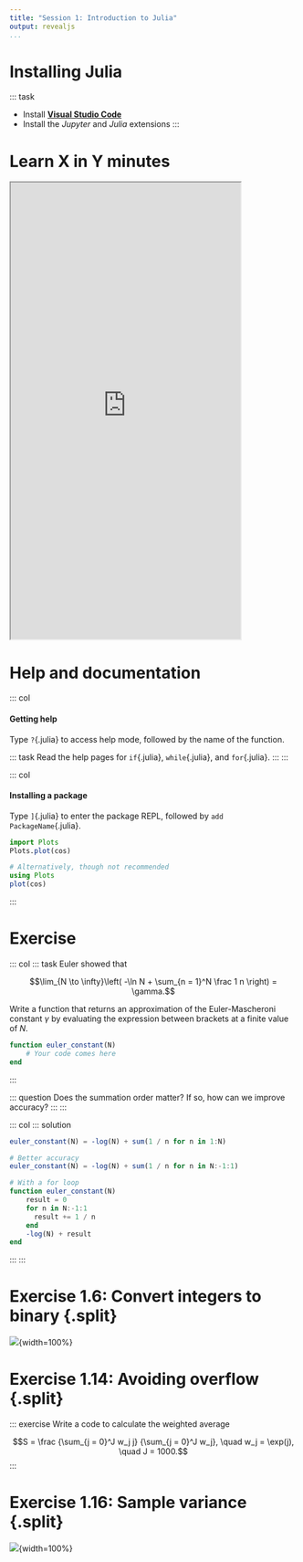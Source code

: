 ```yaml
---
title: "Session 1: Introduction to Julia"
output: revealjs
...
```


# Installing Julia

::: task
- Install [**Visual Studio Code**](https://code.visualstudio.com/download)
- Install the *Jupyter* and *Julia* extensions
:::

# Learn X in Y minutes

<iframe src="https://learnxinyminutes.com/docs/julia/" width="80%" height="800">
</iframe>

# Help and documentation

::: col

#### Getting help

Type `?`{.julia} to access help mode,
followed by the name of the function.

::: task
Read the help pages for `if`{.julia}, `while`{.julia}, and `for`{.julia}.
:::
:::

::: col

#### Installing a package

Type `]`{.julia} to enter the package REPL,
followed by `add PackageName`{.julia}.

~~~ julia
import Plots
Plots.plot(cos)

# Alternatively, though not recommended
using Plots
plot(cos)
~~~

:::

# Exercise

::: col
::: task
Euler showed that

$$\lim_{N \to \infty}\left(
-\ln N + \sum_{n = 1}^N \frac 1 n
\right) = \gamma.$$

Write a function
that returns an approximation of the Euler-Mascheroni constant $\gamma$
by evaluating the expression between brackets at a finite value of $N$.

~~~ julia
function euler_constant(N)
    # Your code comes here
end
~~~
:::

::: question
Does the summation order matter?
If so, how can we improve accuracy?
:::
:::

::: col
::: solution
~~~ julia
euler_constant(N) = -log(N) + sum(1 / n for n in 1:N)

# Better accuracy
euler_constant(N) = -log(N) + sum(1 / n for n in N:-1:1)

# With a for loop
function euler_constant(N)
    result = 0
    for n in N:-1:1
      result += 1 / n
    end
    -log(N) + result
end
~~~
:::
:::

# Exercise 1.6: Convert integers to binary {.split}

![](/static/images/1674827466.png){width=100%}

# Exercise 1.14: Avoiding overflow {.split}

::: exercise
Write a code to calculate the weighted average

$$S = \frac {\sum_{j = 0}^J w_j j} {\sum_{j = 0}^J w_j},
\quad w_j = \exp(j), \quad J = 1000.$$
:::

# Exercise 1.16: Sample variance {.split}

![](/static/images/1674827646.png){width=100%}
